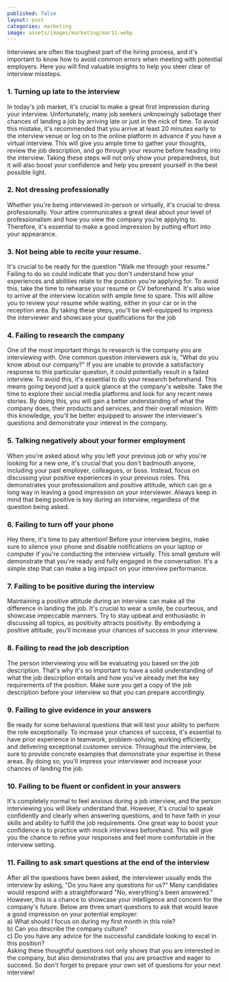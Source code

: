 ```yaml
---
published: false
layout: post
categories: marketing
image: assets/images/marketing/mar11.webp
---
```

Interviews are often the toughest part of the hiring process, and it's important to know how to avoid common errors when meeting with potential employers. Here you will find valuable insights to help you steer clear of interview missteps.  

### 1.	Turning up late to the interview  

In today's job market, it's crucial to make a great first impression during your interview. Unfortunately, many job seekers unknowingly sabotage their chances of landing a job by arriving late or just in the nick of time. To avoid this mistake, it's recommended that you arrive at least 20 minutes early to the interview venue or log on to the online platform in advance if you have a virtual interview. This will give you ample time to gather your thoughts, review the job description, and go through your resume before heading into the interview. Taking these steps will not only show your preparedness, but it will also boost your confidence and help you present yourself in the best possible light.  

### 2.	Not dressing professionally  

Whether you're being interviewed in-person or virtually, it's crucial to dress professionally. Your attire communicates a great deal about your level of professionalism and how you view the company you're applying to. Therefore, it's essential to make a good impression by putting effort into your appearance.  

### 3.	Not being able to recite your resume.  

It's crucial to be ready for the question "Walk me through your resume." Failing to do so could indicate that you don't understand how your experiences and abilities relate to the position you're applying for. To avoid this, take the time to rehearse your resume or CV beforehand. It's also wise to arrive at the interview location with ample time to spare. This will allow you to review your resume while waiting, either in your car or in the reception area. By taking these steps, you'll be well-equipped to impress the interviewer and showcase your qualifications for the job  

### 4.	Failing to research the company  

One of the most important things to research is the company you are interviewing with. One common question interviewers ask is, "What do you know about our company?" If you are unable to provide a satisfactory response to this particular question, it could potentially result in a failed interview. To avoid this, it's essential to do your research beforehand. This means going beyond just a quick glance at the company's website. Take the time to explore their social media platforms and look for any recent news stories. By doing this, you will gain a better understanding of what the company does, their products and services, and their overall mission. With this knowledge, you'll be better equipped to answer the interviewer's questions and demonstrate your interest in the company.  

### 5.	Talking negatively about your former employment  

When you're asked about why you left your previous job or why you're looking for a new one, it's crucial that you don't badmouth anyone, including your past employer, colleagues, or boss. Instead, focus on discussing your positive experiences in your previous roles. This demonstrates your professionalism and positive attitude, which can go a long way in leaving a good impression on your interviewer. Always keep in mind that being positive is key during an interview, regardless of the question being asked.  

### 6.	Failing to turn off your phone  

Hey there, it's time to pay attention! Before your interview begins, make sure to silence your phone and disable notifications on your laptop or computer if you're conducting the interview virtually. This small gesture will demonstrate that you're ready and fully engaged in the conversation. It's a simple step that can make a big impact on your interview performance.  

### 7.	Failing to be positive during the interview  

Maintaining a positive attitude during an interview can make all the difference in landing the job. It's crucial to wear a smile, be courteous, and showcase impeccable manners. Try to stay upbeat and enthusiastic in discussing all topics, as positivity attracts positivity. By embodying a positive attitude, you'll increase your chances of success in your interview.  

### 8.	Failing to read the job description  

The person interviewing you will be evaluating you based on the job description. That's why it's so important to have a solid understanding of what the job description entails and how you've already met the key requirements of the position. Make sure you get a copy of the job description before your interview so that you can prepare accordingly.  

### 9.	Failing to give evidence in your answers  

Be ready for some behavioral questions that will test your ability to perform the role exceptionally. To increase your chances of success, it's essential to have prior experience in teamwork, problem-solving, working efficiently, and delivering exceptional customer service. Throughout the interview, be sure to provide concrete examples that demonstrate your expertise in these areas. By doing so, you'll impress your interviewer and increase your chances of landing the job.  

### 10.	Failing to be fluent or confident in your answers  

It's completely normal to feel anxious during a job interview, and the person interviewing you will likely understand that. However, it's crucial to speak confidently and clearly when answering questions, and to have faith in your skills and ability to fulfill the job requirements. One great way to boost your confidence is to practice with mock interviews beforehand. This will give you the chance to refine your responses and feel more comfortable in the interview setting.  

### 11.	Failing to ask smart questions at the end of the interview  

After all the questions have been asked, the interviewer usually ends the interview by asking, "Do you have any questions for us?" Many candidates would respond with a straightforward "No, everything's been answered." However, this is a chance to showcase your intelligence and concern for the company's future. Below are three smart questions to ask that would leave a good impression on your potential employer:  
a)	What should I focus on during my first month in this role?  
b)	Can you describe the company culture?  
c)	Do you have any advice for the successful candidate looking to excel in this position?  
Asking these thoughtful questions not only shows that you are interested in the company, but also demonstrates that you are proactive and eager to succeed. So don't forget to prepare your own set of questions for your next interview!
